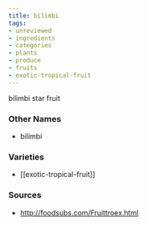 ```yaml
---
title: bilimbi
tags:
- unreviewed
- ingredients
- categories
- plants
- produce
- fruits
- exotic-tropical-fruit
---
```

bilimbi star fruit

### Other Names

* bilimbi

### Varieties

* [[exotic-tropical-fruit]]

### Sources
* http://foodsubs.com/Fruittroex.html
